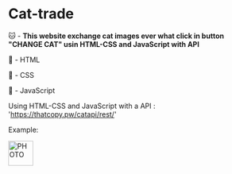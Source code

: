 # Cat-trade

🐱 - <strong>This website exchange cat images ever what click in button "CHANGE CAT" usin HTML-CSS and JavaScript with API</strong>

🔶 - HTML

🔷 - CSS

💛 - JavaScript

Using HTML-CSS and JavaScript with a API : 'https://thatcopy.pw/catapi/rest/'

Example:

<img src="" alt="PHOTO" width="50vw">
